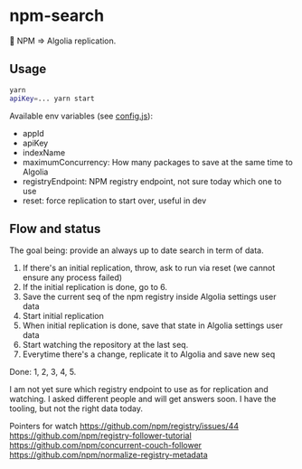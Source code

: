 # npm-search

🗿 NPM => Algolia replication.

## Usage

```sh
yarn
apiKey=... yarn start
```

Available env variables (see [config.js](./config.js)):
- appId
- apiKey
- indexName
- maximumConcurrency: How many packages to save at the same time to Algolia
- registryEndpoint: NPM registry endpoint, not sure today which one to use
- reset: force replication to start over, useful in dev

## Flow and status

The goal being: provide an always up to date search in term of data.

1. If there's an initial replication, throw, ask to run via reset (we cannot ensure any process failed)
2. If the initial replication is done, go to 6.
3. Save the current seq of the npm registry inside Algolia settings user data
4. Start initial replication
5. When initial replication is done, save that state in Algolia settings user data
6. Start watching the repository at the last seq.
7. Everytime there's a change, replicate it to Algolia and save new seq

Done: 1, 2, 3, 4, 5.

I am not yet sure which registry endpoint to use as for replication and watching.
I asked different people and will get answers soon. I have the tooling, but not the right data today.

Pointers for watch
https://github.com/npm/registry/issues/44
https://github.com/npm/registry-follower-tutorial
https://github.com/npm/concurrent-couch-follower
https://github.com/npm/normalize-registry-metadata
